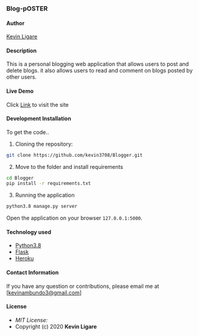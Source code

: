 ### Blog-pOSTER

#### Author

[Kevin Ligare](https://github.com/kevin3708)

#### Description
This is a personal blogging web application that allows users to post and delete blogs. it also allows users to read and comment on blogs posted by other users. 

#### Live Demo

Click [Link](https://blog-ambu.herokuapp.com/) to visit the site

#### Development Installation
To get the code..

1. Cloning the repository:
  ```bash
  git clone https://github.com/kevin3708/Blogger.git
  ```
2. Move to the folder and install requirements
  ```bash
  cd Blogger
  pip install -r requirements.txt
  ```

3. Running the application
  ```bash
  python3.8 manage.py server
  ```

Open the application on your browser `127.0.0.1:5000`.

#### Technology used

* [Python3.8](https://www.python.org/)
* [Flask](http://flask.pocoo.org/)
* [Heroku](https://heroku.com)


#### Contact Information 

If you have any question or contributions, please email me at [kevinambundo3@gmail.com] 

#### License
* *MIT License:*
* Copyright (c) 2020 **Kevin Ligare**
